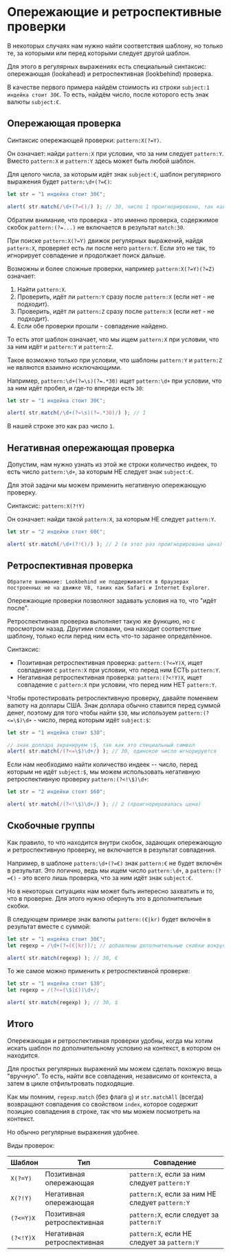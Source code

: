 # Опережающие и ретроспективные проверки

В некоторых случаях нам нужно найти соответствия шаблону, но только те, за которыми или перед которыми следует другой шаблон.

Для этого в регулярных выражениях есть специальный синтаксис: опережающая (lookahead) и ретроспективная (lookbehind) проверка.

В качестве первого примера найдём стоимость из строки `subject:1 индейка стоит 30€`. То есть, найдём число, после которого есть знак валюты `subject:€`.

## Опережающая проверка

Синтаксис опережающей проверки: `pattern:X(?=Y)`.

Он означает: найди `pattern:X` при условии, что за ним следует `pattern:Y`. Вместо `pattern:X` и `pattern:Y` здесь может быть любой шаблон.

Для целого числа, за которым идёт знак `subject:€`, шаблон регулярного выражения будет `pattern:\d+(?=€)`:

```js run
let str = "1 индейка стоит 30€";

alert( str.match(/\d+(?=€)/) ); // 30, число 1 проигнорировано, так как за ним НЕ следует €
```

Обратим внимание, что проверка - это именно проверка, содержимое скобок `pattern:(?=...)` не включается в результат `match:30`.

При поиске `pattern:X(?=Y)` движок регулярных выражений, найдя `pattern:X`, проверяет есть ли после него `pattern:Y`. Если это не так, то игнорирует совпадение и продолжает поиск дальше.

Возможны и более сложные проверки, например `pattern:X(?=Y)(?=Z)` означает:

1. Найти `pattern:X`.
2. Проверить, идёт ли `pattern:Y` сразу после `pattern:X` (если нет - не подходит).
3. Проверить, идёт ли `pattern:Z` сразу после `pattern:X` (если нет - не подходит).
4. Если обе проверки прошли - совпадение найдено.

То есть этот шаблон означает, что мы ищем `pattern:X` при условии, что за ним идёт и `pattern:Y` и `pattern:Z`.

Такое возможно только при условии, что шаблоны `pattern:Y` и `pattern:Z` не являются взаимно исключающими.

Например, `pattern:\d+(?=\s)(?=.*30)` ищет `pattern:\d+` при условии, что за ним идёт пробел, и где-то впереди есть `30`:

```js run
let str = "1 индейка стоит 30€";

alert( str.match(/\d+(?=\s)(?=.*30)/) ); // 1
```

В нашей строке это как раз число `1`.

## Негативная опережающая проверка

Допустим, нам нужно узнать из этой же строки количество индеек, то есть число `pattern:\d+`, за которым НЕ следует знак `subject:€`.

Для этой задачи мы можем применить негативную опережающую проверку.

Синтаксис: `pattern:X(?!Y)`

Он означает: найди такой `pattern:X`, за которым НЕ следует `pattern:Y`.

```js run
let str = "2 индейки стоят 60€";

alert( str.match(/\d+(?!€)/) ); // 2 (в этот раз проигнорирована цена)
```

## Ретроспективная проверка

```warn header="Браузерная совместимость с ретроспективной проверкой"
Обратите внимание: Lookbehind не поддерживается в браузерах построенных не на движке V8, таких как Safari и Internet Explorer.
```

Опережающие проверки позволяют задавать условия на то, что "идёт после".

Ретроспективная проверка выполняет такую же функцию, но с просмотром назад. Другими словами, она находит соответствие шаблону, только если перед ним есть что-то заранее определённое.

Синтаксис:
- Позитивная ретроспективная проверка: `pattern:(?<=Y)X`, ищет совпадение с `pattern:X` при условии, что перед ним ЕСТЬ `pattern:Y`.
- Негативная ретроспективная проверка: `pattern:(?<!Y)X`, ищет совпадение с `pattern:X` при условии, что перед ним НЕТ `pattern:Y`.

Чтобы протестировать ретроспективную проверку, давайте поменяем валюту на доллары США. Знак доллара обычно ставится перед суммой денег, поэтому для того чтобы найти `$30`, мы используем `pattern:(?<=\$)\d+` - число, перед которым идёт `subject:$`:

```js run
let str = "1 индейка стоит $30";

// знак доллара экранируем \$, так как это специальный символ
alert( str.match(/(?<=\$)\d+/) ); // 30, одинокое число игнорируется
```

Если нам необходимо найти количество индеек -- число, перед которым не идёт `subject:$`, мы можем использовать негативную ретроспективную проверку `pattern:(?<!\$)\d+`:

```js run
let str = "2 индейки стоят $60";

alert( str.match(/(?<!\$)\d+/) ); // 2 (проигнорировалась цена)
```

## Скобочные группы

Как правило, то что находится внутри скобок, задающих опережающую и ретроспективную проверку, не включается в результат совпадения.

Например, в шаблоне `pattern:\d+(?=€)` знак `pattern:€` не будет включён в результат. Это логично, ведь мы ищем число `pattern:\d+`, а `pattern:(?=€)` - это всего лишь проверка, что за ним идёт знак `subject:€`.

Но в некоторых ситуациях нам может быть интересно захватить и то, что в проверке. Для этого нужно обернуть это в дополнительные скобки.

В следующем примере знак валюты `pattern:(€|kr)` будет включён в результат вместе с суммой:

```js run
let str = "1 индейка стоит 30€";
let regexp = /\d+(?=(€|kr))/; // добавлены дополнительные скобки вокруг €|kr

alert( str.match(regexp) ); // 30, €
```

То же самое можно применить к ретроспективной проверке:

```js run
let str = "1 индейка стоит $30";
let regexp = /(?<=(\$|£))\d+/;

alert( str.match(regexp) ); // 30, $
```

## Итого

Опережающая и ретроспективная проверки удобны, когда мы хотим искать шаблон по дополнительному условию на контекст, в котором он находится.

Для простых регулярных выражений мы можем сделать похожую вещь "вручную". То есть, найти все совпадения, независимо от контекста, а затем в цикле отфильтровать подходящие.

Как мы помним, `regexp.match` (без флага `g`) и `str.matchAll` (всегда) возвращают совпадения со свойством `index`, которое содержит позицию совпадения в строке, так что мы можем посмотреть на контекст.

Но обычно регулярные выражения удобнее.

Виды проверок:

| Шаблон            | Тип                        | Совпадение                      |
|--------------------|----------------------------|---------------------------------|
| `X(?=Y)`   | Позитивная опережающая     | `pattern:X`, если за ним следует `pattern:Y`    |
| `X(?!Y)`   | Негативная опережающая     | `pattern:X`, если за ним НЕ следует `pattern:Y` |
| `(?<=Y)X`  | Позитивная ретроспективная | `pattern:X`, если следует за `pattern:Y`        |
| `(?<!Y)X`  | Негативная ретроспективная | `pattern:X`, если НЕ следует за `pattern:Y`     |
